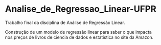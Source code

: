 # Analise_de_Regressao_Linear-UFPR
Trabalho final da disciplina de Análise de Regressão Linear.

Construção de um modelo de regressão linear para saber o que impacta nos preços de livros de ciencia de dados e estatistica no site da Amazon.
